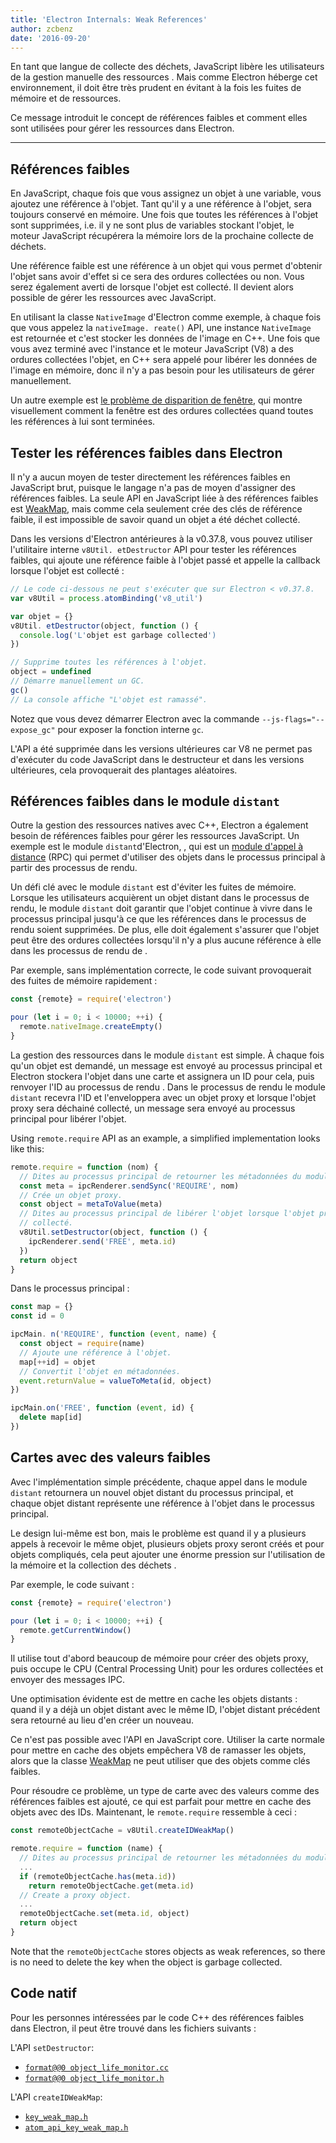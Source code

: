 ```yaml
---
title: 'Electron Internals: Weak References'
author: zcbenz
date: '2016-09-20'
---
```


En tant que langue de collecte des déchets, JavaScript libère les utilisateurs de la gestion manuelle des ressources . Mais comme Electron héberge cet environnement, il doit être très prudent en évitant à la fois les fuites de mémoire et de ressources.

Ce message introduit le concept de références faibles et comment elles sont utilisées pour gérer les ressources dans Electron.

---

## Références faibles

En JavaScript, chaque fois que vous assignez un objet à une variable, vous ajoutez une référence à l'objet. Tant qu'il y a une référence à l'objet, sera toujours conservé en mémoire. Une fois que toutes les références à l'objet sont supprimées, i.e. il y ne sont plus de variables stockant l'objet, le moteur JavaScript récupérera la mémoire lors de la prochaine collecte de déchets.

Une référence faible est une référence à un objet qui vous permet d'obtenir l'objet sans avoir d'effet si ce sera des ordures collectées ou non. Vous serez également averti de lorsque l'objet est collecté. Il devient alors possible de gérer les ressources avec JavaScript.

En utilisant la classe `NativeImage` d'Electron comme exemple, à chaque fois que vous appelez la `nativeImage. reate()` API, une instance `NativeImage` est retournée et c'est stocker les données de l'image en C++. Une fois que vous avez terminé avec l'instance et le moteur JavaScript (V8) a des ordures collectées l'objet, en C++ sera appelé pour libérer les données de l'image en mémoire, donc il n'y a pas besoin pour les utilisateurs de gérer manuellement.

Un autre exemple est [le problème de disparition de fenêtre](https://electronjs.org/docs/faq/#my-apps-windowtray-disappeared-after-a-few-minutes), qui montre visuellement comment la fenêtre est des ordures collectées quand toutes les références à lui sont terminées.

## Tester les références faibles dans Electron

Il n'y a aucun moyen de tester directement les références faibles en JavaScript brut, puisque le langage n'a pas de moyen d'assigner des références faibles. La seule API en JavaScript liée à des références faibles est [WeakMap](https://developer.mozilla.org/en-US/docs/Web/JavaScript/Reference/Global_Objects/WeakMap), mais comme cela seulement crée des clés de référence faible, il est impossible de savoir quand un objet a été déchet collecté.

Dans les versions d'Electron antérieures à la v0.37.8, vous pouvez utiliser l'utilitaire interne `v8Util. etDestructor` API pour tester les références faibles, qui ajoute une référence faible à l'objet passé et appelle la callback lorsque l'objet est collecté :

```javascript
// Le code ci-dessous ne peut s'exécuter que sur Electron < v0.37.8.
var v8Util = process.atomBinding('v8_util')

var objet = {}
v8Util. etDestructor(object, function () {
  console.log('L'objet est garbage collected')
})

// Supprime toutes les références à l'objet.
object = undefined
// Démarre manuellement un GC.
gc()
// La console affiche "L'objet est ramassé".
```

Notez que vous devez démarrer Electron avec la commande `--js-flags="--expose_gc"` pour exposer la fonction interne `gc`.

L'API a été supprimée dans les versions ultérieures car V8 ne permet pas d'exécuter du code JavaScript dans le destructeur et dans les versions ultérieures, cela provoquerait des plantages aléatoires.

## Références faibles dans le module `distant`

Outre la gestion des ressources natives avec C++, Electron a également besoin de références faibles pour gérer les ressources JavaScript. Un exemple est le module `distant`d'Electron, , qui est un [module d'appel à distance](https://en.wikipedia.org/wiki/Remote_procedure_call) (RPC) qui permet d'utiliser des objets dans le processus principal à partir des processus de rendu.

Un défi clé avec le module `distant` est d'éviter les fuites de mémoire. Lorsque les utilisateurs acquièrent un objet distant dans le processus de rendu, le module `distant` doit garantir que l'objet continue à vivre dans le processus principal jusqu'à ce que les références dans le processus de rendu soient supprimées. De plus, elle doit également s'assurer que l'objet peut être des ordures collectées lorsqu'il n'y a plus aucune référence à elle dans les processus de rendu de .

Par exemple, sans implémentation correcte, le code suivant provoquerait des fuites de mémoire rapidement :

```javascript
const {remote} = require('electron')

pour (let i = 0; i < 10000; ++i) {
  remote.nativeImage.createEmpty()
}
```

La gestion des ressources dans le module `distant` est simple. À chaque fois qu'un objet est demandé, un message est envoyé au processus principal et Electron stockera l'objet dans une carte et assignera un ID pour cela, puis renvoyer l'ID au processus de rendu . Dans le processus de rendu le module `distant` recevra l'ID et l'enveloppera avec un objet proxy et lorsque l'objet proxy sera déchainé collecté, un message sera envoyé au processus principal pour libérer l'objet.

Using `remote.require` API as an example, a simplified implementation looks like this:

```javascript
remote.require = function (nom) {
  // Dites au processus principal de retourner les métadonnées du module.
  const meta = ipcRenderer.sendSync('REQUIRE', nom)
  // Crée un objet proxy.
  const object = metaToValue(meta)
  // Dites au processus principal de libérer l'objet lorsque l'objet proxy est garbage
  // collecté.
  v8Util.setDestructor(object, function () {
    ipcRenderer.send('FREE', meta.id)
  })
  return object
}
```

Dans le processus principal :

```javascript
const map = {}
const id = 0

ipcMain. n('REQUIRE', function (event, name) {
  const object = require(name)
  // Ajoute une référence à l'objet.
  map[++id] = objet
  // Convertit l'objet en métadonnées.
  event.returnValue = valueToMeta(id, object)
})

ipcMain.on('FREE', function (event, id) {
  delete map[id]
})
```

## Cartes avec des valeurs faibles

Avec l'implémentation simple précédente, chaque appel dans le module `distant` retournera un nouvel objet distant du processus principal, et chaque objet distant représente une référence à l'objet dans le processus principal.

Le design lui-même est bon, mais le problème est quand il y a plusieurs appels à recevoir le même objet, plusieurs objets proxy seront créés et pour objets compliqués, cela peut ajouter une énorme pression sur l'utilisation de la mémoire et la collection des déchets .

Par exemple, le code suivant :

```javascript
const {remote} = require('electron')

pour (let i = 0; i < 10000; ++i) {
  remote.getCurrentWindow()
}
```

Il utilise tout d'abord beaucoup de mémoire pour créer des objets proxy, puis occupe le CPU (Central Processing Unit) pour les ordures collectées et envoyer des messages IPC.

Une optimisation évidente est de mettre en cache les objets distants : quand il y a déjà un objet distant avec le même ID, l'objet distant précédent sera retourné au lieu d'en créer un nouveau.

Ce n'est pas possible avec l'API en JavaScript core. Utiliser la carte normale pour mettre en cache des objets empêchera V8 de ramasser les objets, alors que la classe [WeakMap](https://developer.mozilla.org/en-US/docs/Web/JavaScript/Reference/Global_Objects/WeakMap) ne peut utiliser que des objets comme clés faibles.

Pour résoudre ce problème, un type de carte avec des valeurs comme des références faibles est ajouté, ce qui est parfait pour mettre en cache des objets avec des IDs. Maintenant, le `remote.require` ressemble à ceci :

```javascript
const remoteObjectCache = v8Util.createIDWeakMap()

remote.require = function (name) {
  // Dites au processus principal de retourner les métadonnées du module.
  ...
  if (remoteObjectCache.has(meta.id))
    return remoteObjectCache.get(meta.id)
  // Create a proxy object.
  ...
  remoteObjectCache.set(meta.id, object)
  return object
}
```

Note that the `remoteObjectCache` stores objects as weak references, so there is no need to delete the key when the object is garbage collected.

## Code natif

Pour les personnes intéressées par le code C++ des références faibles dans Electron, il peut être trouvé dans les fichiers suivants :

L'API `setDestructor`:

* [`format@@0 object_life_monitor.cc`](https://github.com/electron/electron/blob/v1.3.4/atom/common/api/object_life_monitor.cc)
* [`format@@0 object_life_monitor.h`](https://github.com/electron/electron/blob/v1.3.4/atom/common/api/object_life_monitor.h)

L'API `createIDWeakMap`:

* [`key_weak_map.h`](https://github.com/electron/electron/blob/v1.3.4/atom/common/key_weak_map.h)
* [`atom_api_key_weak_map.h`](https://github.com/electron/electron/blob/v1.3.4/atom/common/api/atom_api_key_weak_map.h)

